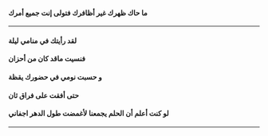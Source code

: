 #### ما حاك ظهرك غير أظافرك فتولى إنت جميع أمرك
---

#### لقد رأيتك في منامي ليلة
#### فنسيت ماقد كان من أحزان
#### و حسبت نومي في حضورك يقظة

#### حتى أفقت على فراق ثان
#### لو كنت أعلم أن الحلم يجمعنا لأغمضت طول الدهر اجفاني
----
